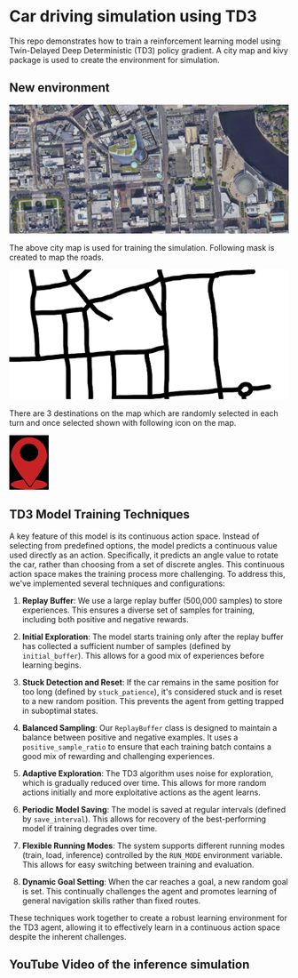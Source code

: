 # Car driving simulation using TD3 

This repo demonstrates how to train a reinforcement learning model using Twin-Delayed Deep Deterministic (TD3) policy gradient. A city map and kivy package is used to create the environment for simulation. 

## New environment 
![alt text](images_new/citymap.png)   

The above city map is used for training the simulation. Following mask is created to map the roads.   

![alt text](images_new/MASK1.png)   

There are 3 destinations on the map which are randomly selected in each turn and once selected shown with following icon on the map.   

![alt text](images_new/target.png)   

## TD3 Model Training Techniques

A key feature of this model is its continuous action space. Instead of selecting from predefined options, the model predicts a continuous value used directly as an action. Specifically, it predicts an angle value to rotate the car, rather than choosing from a set of discrete angles. This continuous action space makes the training process more challenging. To address this, we've implemented several techniques and configurations:

1. **Replay Buffer**: We use a large replay buffer (500,000 samples) to store experiences. This ensures a diverse set of samples for training, including both positive and negative rewards.

2. **Initial Exploration**: The model starts training only after the replay buffer has collected a sufficient number of samples (defined by `initial_buffer`). This allows for a good mix of experiences before learning begins.

3. **Stuck Detection and Reset**: If the car remains in the same position for too long (defined by `stuck_patience`), it's considered stuck and is reset to a new random position. This prevents the agent from getting trapped in suboptimal states.

4. **Balanced Sampling**: Our `ReplayBuffer` class is designed to maintain a balance between positive and negative examples. It uses a `positive_sample_ratio` to ensure that each training batch contains a good mix of rewarding and challenging experiences.

5. **Adaptive Exploration**: The TD3 algorithm uses noise for exploration, which is gradually reduced over time. This allows for more random actions initially and more exploitative actions as the agent learns.

6. **Periodic Model Saving**: The model is saved at regular intervals (defined by `save_interval`). This allows for recovery of the best-performing model if training degrades over time.

7. **Flexible Running Modes**: The system supports different running modes (train, load, inference) controlled by the `RUN_MODE` environment variable. This allows for easy switching between training and evaluation.

8. **Dynamic Goal Setting**: When the car reaches a goal, a new random goal is set. This continually challenges the agent and promotes learning of general navigation skills rather than fixed routes.

These techniques work together to create a robust learning environment for the TD3 agent, allowing it to effectively learn in a continuous action space despite the inherent challenges.

## YouTube Video of the inference simulation 
 